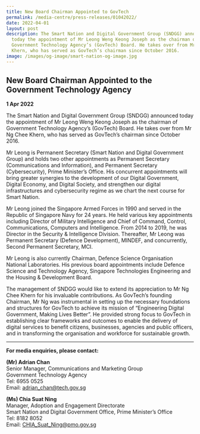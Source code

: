 ```yaml
---
title: New Board Chairman Appointed to GovTech
permalink: /media-centre/press-releases/01042022/
date: 2022-04-01
layout: post
description: The Smart Nation and Digital Government Group (SNDGG) announced
  today the appointment of Mr Leong Weng Keong Joseph as the chairman of
  Government Technology Agency’s (GovTech) Board. He takes over from Mr Ng Chee
  Khern, who has served as GovTech’s chairman since October 2016.
image: /images/og-image/smart-nation-og-image.jpg
---
```

## New Board Chairman Appointed to the Government Technology Agency

**1 Apr 2022**

The Smart Nation and Digital Government Group (SNDGG) announced today the appointment of Mr Leong Weng Keong Joseph as the chairman of Government Technology Agency’s (GovTech) Board. He takes over from Mr Ng Chee Khern, who has served as GovTech’s chairman since October 2016.

Mr Leong is Permanent Secretary (Smart Nation and Digital Government Group) and holds two other appointments as Permanent Secretary (Communications and Information), and Permanent Secretary (Cybersecurity), Prime Minister’s Office. His concurrent appointments will bring greater synergies to the development of our Digital Government, Digital Economy, and Digital Society, and strengthen our digital infrastructures and cybersecurity regime as we chart the next course for Smart Nation.

Mr Leong joined the Singapore Armed Forces in 1990 and served in the Republic of Singapore Navy for 24 years. He held various key appointments including Director of Military Intelligence and Chief of Command, Control, Communications, Computers and Intelligence. From 2014 to 2019, he was Director in the Security & Intelligence Division. Thereafter, Mr Leong was Permanent Secretary (Defence Development), MINDEF, and concurrently, Second Permanent Secretary, MCI. 

Mr Leong is also currently Chairman, Defence Science Organisation National Laboratories. His previous board appointments include Defence Science and Technology Agency, Singapore Technologies Engineering and the Housing & Development Board.    

The management of SNDGG would like to extend its appreciation to Mr Ng Chee Khern for his invaluable contributions. As GovTech’s founding Chairman, Mr Ng was instrumental in setting up the necessary foundations and structures for GovTech to achieve its mission of “Engineering Digital Government, Making Lives Better”. He provided strong focus to GovTech in establishing clear frameworks and outcomes to enable the delivery of digital services to benefit citizens, businesses, agencies and public officers, and in transforming the organisation and workforce for sustainable growth.

_______

**For media enquiries, please contact:**

**(Mr) Adrian Chan**<br>
Senior Manager, Communications and Marketing Group<br>
Government Technology Agency <br>
Tel: 6955 0525 <br>
Email: [adrian_chan@tech.gov.sg](mailto:adrian_chan@tech.gov.sg)

**(Ms) Chia Suat Ning**<br>
Manager, Adoption and Engagement Directorate<br>
Smart Nation and Digital Government Office, Prime Minister’s Office<br>
Tel: 8182 8052<br>
Email: [CHIA_Suat_Ning@pmo.gov.sg](mailto:CHIA_Suat_Ning@pmo.gov.sg)